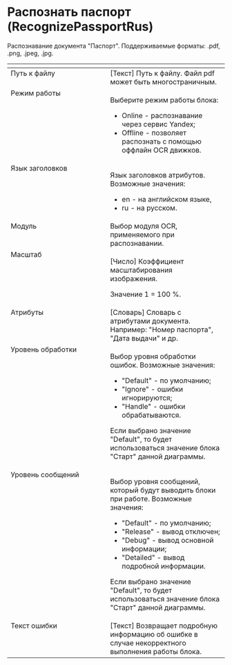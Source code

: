 # Распознать паспорт (RecognizePassportRus)

Распознавание документа "Паспорт". Поддерживаемые форматы: .pdf, .png, .jpeg, .jpg.

<table data-header-hidden><thead><tr><th width="258" valign="top"></th><th width="290" valign="top"></th></tr></thead><tbody><tr><td valign="top">Путь к файлу</td><td valign="top">[Текст] Путь к файлу. Файл pdf может быть многостраничным.</td></tr><tr><td valign="top">Режим работы</td><td valign="top"><p>Выберите режим работы блока:</p><ul><li>Online - распознавание через сервис Yandex; </li><li>Offline - позволяет распознать с помощью оффлайн OCR движков.</li></ul></td></tr><tr><td valign="top">Язык заголовков</td><td valign="top"><p>Язык заголовков атрибутов. Возможные значения: </p><ul><li>en - на английском языке, </li><li>ru - на русском.</li></ul></td></tr><tr><td valign="top">Модуль</td><td valign="top">Выбор модуля OCR, применяемого при распознавании.</td></tr><tr><td valign="top">Масштаб</td><td valign="top"><p>[Число] Коэффициент масштабирования изображения. </p><p></p><p>Значение 1 = 100 %.</p></td></tr><tr><td valign="top">Атрибуты</td><td valign="top">[Словарь] Словарь с атрибутами документа. Например: "Номер паспорта", "Дата выдачи" и др.</td></tr><tr><td valign="top">Уровень обработки</td><td valign="top"><p>Выбор уровня обработки ошибок. Возможные значения: </p><ul><li>"Default" - по умолчанию; </li><li>"Ignore" - ошибки игнорируются; </li><li>"Handle" - ошибки обрабатываются. </li></ul><p>Если выбрано значение "Default", то будет использоваться значение блока "Старт" данной диаграммы.</p></td></tr><tr><td valign="top">Уровень сообщений</td><td valign="top"><p>Выбор уровня сообщений, который будут выводить блоки при работе. Возможные значения: </p><ul><li>"Default" - по умолчанию; </li><li>"Release" - вывод отключен; </li><li>"Debug" - вывод основной информации; </li><li>"Detailed" - вывод подробной информации. </li></ul><p>Если выбрано значение "Default", то будет использоваться значение блока "Старт" данной диаграммы.</p></td></tr><tr><td valign="top">Текст ошибки</td><td valign="top">[Текст] Возвращает подробную информацию об ошибке в случае некорректного выполнения работы блока.</td></tr></tbody></table>
